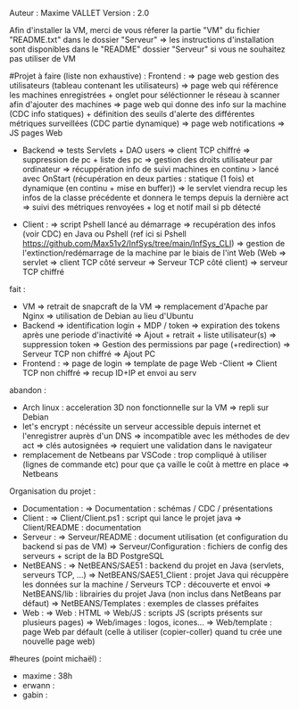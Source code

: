Auteur : Maxime VALLET
Version : 2.0


Afin d'installer la VM, merci de vous réferer la partie "VM" du fichier "README.txt" dans le dossier "Serveur"
=> les instructions d'installation sont disponibles dans le "README" dossier "Serveur" si vous ne souhaitez pas utiliser de VM



#Projet
à faire (liste non exhaustive) :
Frontend :
  => page web gestion des utilisateurs (tableau contenant les utilisateurs)
  => page web qui référence les machines enregistrées + onglet pour séléctionner le réseau à scanner afin d'ajouter des machines
  => page web qui donne des info sur la machine (CDC info statiques) + définition des seuils d'alerte des différentes métriques surveillées (CDC partie dynamique)
  => page web notifications
  => JS pages Web
  
- Backend
  => tests Servlets + DAO users
  => client TCP chiffré
  => suppression de pc + liste des pc
  => gestion des droits utilisateur par ordinateur
  => récuppération info de suivi machines en continu > lancé avec OnStart (récupération en deux parties : statique (1 fois) et dynamique (en continu + mise en buffer))
  => le servlet viendra recup les infos  de la classe précédente et donnera le temps depuis la dernière act
  => suivi des métriques renvoyées + log et notif mail si pb détecté

- Client :
  => script Pshell lancé au démarrage
  => recupération des infos (voir CDC) en Java ou Pshell (ref ici si Pshell https://github.com/Max51v2/InfSys/tree/main/InfSys_CLI)
  => gestion de l'extinction/redémarrage de la machine par le biais de l'int Web (Web => servlet => client TCP côté serveur => Serveur TCP côté client)
  => serveur TCP chiffré



fait :
- VM
    => retrait de snapcraft de la VM
    => remplacement d'Apache par Nginx
    => utilisation de Debian au lieu d'Ubuntu
- Backend
    => identification login + MDP / token
    => expiration des tokens après une periode d'inactivité
    => Ajout + retrait + liste utilisateur(s)
    => suppression token
    => Gestion des permissions par page (+redirection)
    => Serveur TCP non chiffré
    => Ajout PC
- Frontend :
    => page de login
    => template de page Web
-Client
    => Client TCP non chiffré
    => recup ID+IP et envoi au serv



abandon :
- Arch linux : acceleration 3D non fonctionnelle sur la VM => repli sur Debian
- let's encrypt : nécéssite un serveur accessible depuis internet et l'enregistrer auprès d'un DNS => incompatible avec les méthodes de dev act
    => clés autosignées => requiert une validation dans le navigateur
- remplacement de Netbeans par VSCode : trop compliqué à utiliser (lignes de commande etc) pour que ça vaille le coût à mettre en place
    => Netbeans



Organisation du projet :
- Documentation : 
    => Documentation : schémas / CDC / présentations
- Client :
    => Client/Client.ps1 : script qui lance le projet java
    => Client/README : documentation
- Serveur :
    => Serveur/README : document utilisation (et configuration du backend si pas de VM)
    => Serveur/Configuration : fichiers de config des serveurs + script de la BD PostgreSQL
- NetBEANS : 
    => NetBEANS/SAE51 : backend du projet en Java (servlets, serveurs TCP, ...)
    => NetBEANS/SAE51_Client : projet Java qui récuppère les données sur la machine / Serveurs TCP : découverte et envoi 
    => NetBEANS/lib : librairies du projet Java (non inclus dans NetBeans par défaut)
    => NetBEANS/Templates : exemples de classes préfaites
- Web :
    => Web : HTML
    => Web/JS : scripts JS (scripts présents sur plusieurs pages)
    => Web/images : logos, icones...
    => Web/template : page Web par défault (celle à utiliser (copier-coller) quand tu crée une nouvelle page web)



#heures (point michaël) :
- maxime : 38h
- erwann :
- gabin :
